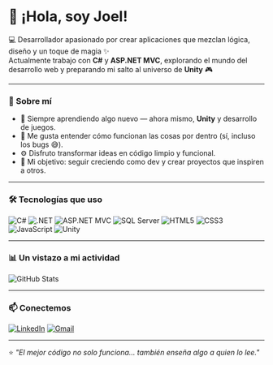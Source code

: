 # 👋 ¡Hola, soy Joel!

💻 Desarrollador apasionado por crear aplicaciones que mezclan lógica, diseño y un toque de magia ✨  
Actualmente trabajo con **C#** y **ASP.NET MVC**, explorando el mundo del desarrollo web y preparando mi salto al universo de **Unity** 🎮  

---

### 🚀 Sobre mí
- 🌱 Siempre aprendiendo algo nuevo — ahora mismo, **Unity** y desarrollo de juegos.  
- 🧩 Me gusta entender cómo funcionan las cosas por dentro (sí, incluso los bugs 😅).  
- ⚙️ Disfruto transformar ideas en código limpio y funcional.  
- 🎯 Mi objetivo: seguir creciendo como dev y crear proyectos que inspiren a otros.

---

### 🛠️ Tecnologías que uso
![C#](https://img.shields.io/badge/C%23-239120?style=for-the-badge&logo=c-sharp&logoColor=white)
![.NET](https://img.shields.io/badge/.NET-512BD4?style=for-the-badge&logo=dotnet&logoColor=white)
![ASP.NET MVC](https://img.shields.io/badge/ASP.NET%20MVC-68217A?style=for-the-badge&logo=dotnet&logoColor=white)
![SQL Server](https://img.shields.io/badge/SQL%20Server-CC2927?style=for-the-badge&logo=microsoftsqlserver&logoColor=white)
![HTML5](https://img.shields.io/badge/HTML5-E34F26?style=for-the-badge&logo=html5&logoColor=white)
![CSS3](https://img.shields.io/badge/CSS3-1572B6?style=for-the-badge&logo=css3&logoColor=white)
![JavaScript](https://img.shields.io/badge/JavaScript-F7DF1E?style=for-the-badge&logo=javascript&logoColor=black)
![Unity](https://img.shields.io/badge/Unity-000000?style=for-the-badge&logo=unity&logoColor=white)

---

### 📊 Un vistazo a mi actividad
![GitHub Stats](https://github-readme-stats.vercel.app/api?username=naGiX1212&show_icons=true&theme=tokyonight)

---

### 📫 Conectemos
[![LinkedIn](https://img.shields.io/badge/LinkedIn-0077B5?style=for-the-badge&logo=linkedin&logoColor=white)]([https://www.linkedin.com/in/joel-murillo-99625a268/])
[![Gmail](https://img.shields.io/badge/Email-D14836?style=for-the-badge&logo=gmail&logoColor=white)](mailto:joelmurillo298@gmail.com)

---

⭐ *"El mejor código no solo funciona... también enseña algo a quien lo lee."*
